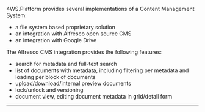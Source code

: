 4WS.Platform provides several implementations of a Content Management System:

* a file system based proprietary solution
* an integration with Alfresco open source CMS
* an integration with Google Drive


The Alfresco CMS integration provides the following features:

* search for metadata and full-text search
* list of documents with metadata, including filtering per metadata and loading per block of documents
* upload/download/internal preview documents
* lock/unlock and versioning
* document view, editing document metadata in grid/detail form

                

---


